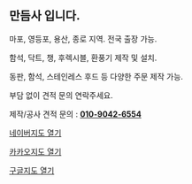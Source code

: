 ## 만듬사 입니다.

마포, 영등포, 용산, 종로 지역.
전국 출장 가능.

함석, 닥트, 챙, 후렉시블, 환풍기 제작 및 설치.

동판, 함석, 스테인레스 후드 등 다양한 주문 제작 가능.

부담 없이 견적 문의 연락주세요.

제작/공사 견적 문의 : <a href="tel:01090426554"><b>010-9042-6554</b></a>

<a href="http://naver.me/FY7xdD9S">네이버지도 열기</a> 

<a href="http://kko.to/6PJAvdoYo">카카오지도 열기</a> 

<a href="https://maps.app.goo.gl/MusDVmdNiSjc2Sxw9">구글지도 열기</a> 
